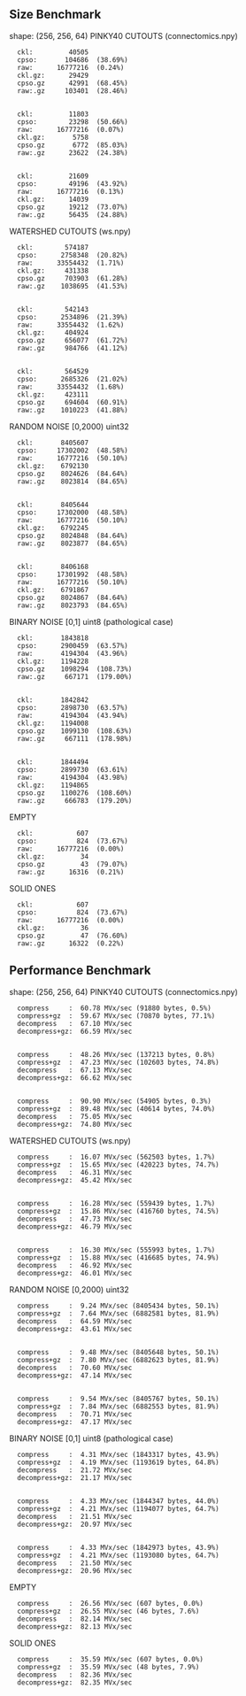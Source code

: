 ## Size Benchmark
shape: (256, 256, 64)
PINKY40 CUTOUTS (connectomics.npy)

      ckl:         40505    
      cpso:       104686  (38.69%) 
      raw:      16777216  (0.24%)
      ckl.gz:      29429   
      cpso.gz      42991  (68.45%)
      raw:.gz     103401  (28.46%)
    

      ckl:         11803    
      cpso:        23298  (50.66%) 
      raw:      16777216  (0.07%)
      ckl.gz:       5758   
      cpso.gz       6772  (85.03%)
      raw:.gz      23622  (24.38%)
    

      ckl:         21609    
      cpso:        49196  (43.92%) 
      raw:      16777216  (0.13%)
      ckl.gz:      14039   
      cpso.gz      19212  (73.07%)
      raw:.gz      56435  (24.88%)
    
WATERSHED CUTOUTS (ws.npy)

      ckl:        574187    
      cpso:      2758348  (20.82%) 
      raw:      33554432  (1.71%)
      ckl.gz:     431338   
      cpso.gz     703903  (61.28%)
      raw:.gz    1038695  (41.53%)
    

      ckl:        542143    
      cpso:      2534896  (21.39%) 
      raw:      33554432  (1.62%)
      ckl.gz:     404924   
      cpso.gz     656077  (61.72%)
      raw:.gz     984766  (41.12%)
    

      ckl:        564529    
      cpso:      2685326  (21.02%) 
      raw:      33554432  (1.68%)
      ckl.gz:     423111   
      cpso.gz     694604  (60.91%)
      raw:.gz    1010223  (41.88%)
    
RANDOM NOISE [0,2000) uint32

      ckl:       8405607    
      cpso:     17302002  (48.58%) 
      raw:      16777216  (50.10%)
      ckl.gz:    6792130   
      cpso.gz    8024626  (84.64%)
      raw:.gz    8023814  (84.65%)
    

      ckl:       8405644    
      cpso:     17302000  (48.58%) 
      raw:      16777216  (50.10%)
      ckl.gz:    6792245   
      cpso.gz    8024848  (84.64%)
      raw:.gz    8023877  (84.65%)
    

      ckl:       8406168    
      cpso:     17301992  (48.58%) 
      raw:      16777216  (50.10%)
      ckl.gz:    6791867   
      cpso.gz    8024867  (84.64%)
      raw:.gz    8023793  (84.65%)
    
BINARY NOISE [0,1] uint8 (pathological case)

      ckl:       1843818    
      cpso:      2900459  (63.57%) 
      raw:       4194304  (43.96%)
      ckl.gz:    1194228   
      cpso.gz    1098294  (108.73%)
      raw:.gz     667171  (179.00%)
    

      ckl:       1842842    
      cpso:      2898730  (63.57%) 
      raw:       4194304  (43.94%)
      ckl.gz:    1194008   
      cpso.gz    1099130  (108.63%)
      raw:.gz     667111  (178.98%)
    

      ckl:       1844494    
      cpso:      2899730  (63.61%) 
      raw:       4194304  (43.98%)
      ckl.gz:    1194865   
      cpso.gz    1100276  (108.60%)
      raw:.gz     666783  (179.20%)

EMPTY

      ckl:           607    
      cpso:          824  (73.67%) 
      raw:      16777216  (0.00%)
      ckl.gz:         34   
      cpso.gz         43  (79.07%)
      raw:.gz      16316  (0.21%)
    
SOLID ONES

      ckl:           607    
      cpso:          824  (73.67%) 
      raw:      16777216  (0.00%)
      ckl.gz:         36   
      cpso.gz         47  (76.60%)
      raw:.gz      16322  (0.22%)

## Performance Benchmark

shape: (256, 256, 64)
PINKY40 CUTOUTS (connectomics.npy)

      compress     :  60.78 MVx/sec (91880 bytes, 0.5%)
      compress+gz  :  59.67 MVx/sec (70870 bytes, 77.1%)
      decompress   :  67.10 MVx/sec
      decompress+gz:  66.59 MVx/sec
    

      compress     :  48.26 MVx/sec (137213 bytes, 0.8%)
      compress+gz  :  47.23 MVx/sec (102603 bytes, 74.8%)
      decompress   :  67.13 MVx/sec
      decompress+gz:  66.62 MVx/sec
    

      compress     :  90.90 MVx/sec (54905 bytes, 0.3%)
      compress+gz  :  89.48 MVx/sec (40614 bytes, 74.0%)
      decompress   :  75.05 MVx/sec
      decompress+gz:  74.80 MVx/sec
    
WATERSHED CUTOUTS (ws.npy)

      compress     :  16.07 MVx/sec (562503 bytes, 1.7%)
      compress+gz  :  15.65 MVx/sec (420223 bytes, 74.7%)
      decompress   :  46.31 MVx/sec
      decompress+gz:  45.42 MVx/sec
    

      compress     :  16.28 MVx/sec (559439 bytes, 1.7%)
      compress+gz  :  15.86 MVx/sec (416760 bytes, 74.5%)
      decompress   :  47.73 MVx/sec
      decompress+gz:  46.79 MVx/sec
    

      compress     :  16.30 MVx/sec (555993 bytes, 1.7%)
      compress+gz  :  15.88 MVx/sec (416685 bytes, 74.9%)
      decompress   :  46.92 MVx/sec
      decompress+gz:  46.01 MVx/sec
    
RANDOM NOISE [0,2000) uint32

      compress     :  9.24 MVx/sec (8405434 bytes, 50.1%)
      compress+gz  :  7.64 MVx/sec (6882581 bytes, 81.9%)
      decompress   :  64.59 MVx/sec
      decompress+gz:  43.61 MVx/sec
    

      compress     :  9.48 MVx/sec (8405648 bytes, 50.1%)
      compress+gz  :  7.80 MVx/sec (6882623 bytes, 81.9%)
      decompress   :  70.60 MVx/sec
      decompress+gz:  47.14 MVx/sec
    

      compress     :  9.54 MVx/sec (8405767 bytes, 50.1%)
      compress+gz  :  7.84 MVx/sec (6882553 bytes, 81.9%)
      decompress   :  70.71 MVx/sec
      decompress+gz:  47.17 MVx/sec
    

BINARY NOISE [0,1] uint8 (pathological case)

      compress     :  4.31 MVx/sec (1843317 bytes, 43.9%)
      compress+gz  :  4.19 MVx/sec (1193619 bytes, 64.8%)
      decompress   :  21.72 MVx/sec
      decompress+gz:  21.17 MVx/sec
    

      compress     :  4.33 MVx/sec (1844347 bytes, 44.0%)
      compress+gz  :  4.21 MVx/sec (1194077 bytes, 64.7%)
      decompress   :  21.51 MVx/sec
      decompress+gz:  20.97 MVx/sec
    

      compress     :  4.33 MVx/sec (1842973 bytes, 43.9%)
      compress+gz  :  4.21 MVx/sec (1193080 bytes, 64.7%)
      decompress   :  21.50 MVx/sec
      decompress+gz:  20.96 MVx/sec

EMPTY

      compress     :  26.56 MVx/sec (607 bytes, 0.0%)
      compress+gz  :  26.55 MVx/sec (46 bytes, 7.6%)
      decompress   :  82.14 MVx/sec
      decompress+gz:  82.13 MVx/sec
    
SOLID ONES

      compress     :  35.59 MVx/sec (607 bytes, 0.0%)
      compress+gz  :  35.59 MVx/sec (48 bytes, 7.9%)
      decompress   :  82.36 MVx/sec
      decompress+gz:  82.35 MVx/sec

